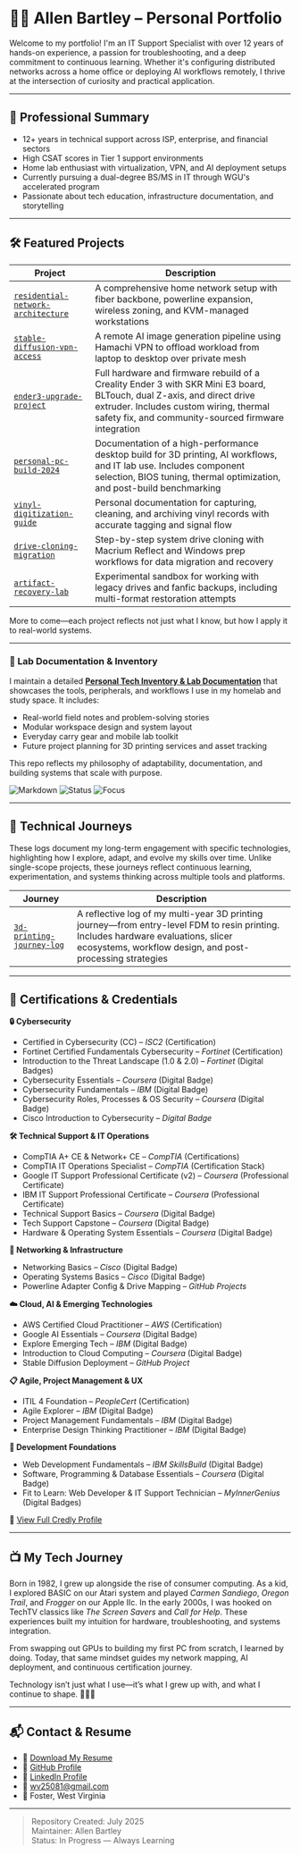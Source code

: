 # 👨‍💻 Allen Bartley – Personal Portfolio

Welcome to my portfolio! I'm an IT Support Specialist with over 12 years of hands-on experience, a passion for troubleshooting, and a deep commitment to continuous learning. Whether it's configuring distributed networks across a home office or deploying AI workflows remotely, I thrive at the intersection of curiosity and practical application.

---

## 🎯 Professional Summary

- 12+ years in technical support across ISP, enterprise, and financial sectors
- High CSAT scores in Tier 1 support environments
- Home lab enthusiast with virtualization, VPN, and AI deployment setups
- Currently pursuing a dual-degree BS/MS in IT through WGU's accelerated program
- Passionate about tech education, infrastructure documentation, and storytelling

---

## 🛠️ Featured Projects

| Project | Description |
|--------|-------------|
| [`residential-network-architecture`](https://github.com/Allen-Bartley/residential-network-architecture) | A comprehensive home network setup with fiber backbone, powerline expansion, wireless zoning, and KVM-managed workstations |
| [`stable-diffusion-vpn-access`](https://github.com/Allen-Bartley/stable-diffusion-vpn-access) | A remote AI image generation pipeline using Hamachi VPN to offload workload from laptop to desktop over private mesh |
| [`ender3-upgrade-project`](https://github.com/Allen-Bartley/ender3-upgrade-project) | Full hardware and firmware rebuild of a Creality Ender 3 with SKR Mini E3 board, BLTouch, dual Z-axis, and direct drive extruder. Includes custom wiring, thermal safety fix, and community-sourced firmware integration |
| [`personal-pc-build-2024`](https://github.com/Allen-Bartley/personal-pc-build-2024) | Documentation of a high-performance desktop build for 3D printing, AI workflows, and IT lab use. Includes component selection, BIOS tuning, thermal optimization, and post-build benchmarking |
| [`vinyl-digitization-guide`](https://github.com/Allen-Bartley/vinyl-digitization-guide) | Personal documentation for capturing, cleaning, and archiving vinyl records with accurate tagging and signal flow |
| [`drive-cloning-migration`](https://github.com/Allen-Bartley/drive-cloning-migration) | Step-by-step system drive cloning with Macrium Reflect and Windows prep workflows for data migration and recovery |
| [`artifact-recovery-lab`](https://github.com/Allen-Bartley/artifact-recovery-lab) | Experimental sandbox for working with legacy drives and fanfic backups, including multi-format restoration attempts |


More to come—each project reflects not just what I know, but how I apply it to real-world systems.

---

### 🧰 Lab Documentation & Inventory

I maintain a detailed [**Personal Tech Inventory & Lab Documentation**](https://github.com/Allen-Bartley/allen-lab-inventory) that showcases the tools, peripherals, and workflows I use in my homelab and study space. It includes:

- Real-world field notes and problem-solving stories  
- Modular workspace design and system layout  
- Everyday carry gear and mobile lab toolkit  
- Future project planning for 3D printing services and asset tracking  

This repo reflects my philosophy of adaptability, documentation, and building systems that scale with purpose.

![Markdown](https://img.shields.io/badge/Docs-Markdown-blue?style=flat-square)
![Status](https://img.shields.io/badge/Status-Active-brightgreen?style=flat-square)
![Focus](https://img.shields.io/badge/Focus-Homelab_&_3D_Printing-orange?style=flat-square)

---
## 🧭 Technical Journeys

These logs document my long-term engagement with specific technologies, highlighting how I explore, adapt, and evolve my skills over time. Unlike single-scope projects, these journeys reflect continuous learning, experimentation, and systems thinking across multiple tools and platforms.

| Journey | Description |
|--------|-------------|
| [`3d-printing-journey-log`](https://github.com/Allen-Bartley/3d-printing-journey-log) | A reflective log of my multi-year 3D printing journey—from entry-level FDM to resin printing. Includes hardware evaluations, slicer ecosystems, workflow design, and post-processing strategies |

---

## 🧰 Certifications & Credentials

**🔒 Cybersecurity**

- Certified in Cybersecurity (CC) – *ISC2* (Certification)  
- Fortinet Certified Fundamentals Cybersecurity – *Fortinet* (Certification)  
- Introduction to the Threat Landscape (1.0 & 2.0) – *Fortinet* (Digital Badges)  
- Cybersecurity Essentials – *Coursera* (Digital Badge)  
- Cybersecurity Fundamentals – *IBM* (Digital Badge)  
- Cybersecurity Roles, Processes & OS Security – *Coursera* (Digital Badge)  
- Cisco Introduction to Cybersecurity – *Digital Badge*

**🛠️ Technical Support & IT Operations**

- CompTIA A+ CE & Network+ CE – *CompTIA* (Certifications)  
- CompTIA IT Operations Specialist – *CompTIA* (Certification Stack)  
- Google IT Support Professional Certificate (v2) – *Coursera* (Professional Certificate)  
- IBM IT Support Professional Certificate – *Coursera* (Professional Certificate)  
- Technical Support Basics – *Coursera* (Digital Badge)  
- Tech Support Capstone – *Coursera* (Digital Badge)  
- Hardware & Operating System Essentials – *Coursera* (Digital Badge)

**📡 Networking & Infrastructure**

- Networking Basics – *Cisco* (Digital Badge)  
- Operating Systems Basics – *Cisco* (Digital Badge)  
- Powerline Adapter Config & Drive Mapping – *GitHub Projects*

**☁️ Cloud, AI & Emerging Technologies**

- AWS Certified Cloud Practitioner – *AWS* (Certification)  
- Google AI Essentials – *Coursera* (Digital Badge)  
- Explore Emerging Tech – *IBM* (Digital Badge)  
- Introduction to Cloud Computing – *Coursera* (Digital Badge)  
- Stable Diffusion Deployment – *GitHub Project*

**📋 Agile, Project Management & UX**

- ITIL 4 Foundation – *PeopleCert* (Certification)  
- Agile Explorer – *IBM* (Digital Badge)  
- Project Management Fundamentals – *IBM* (Digital Badge)  
- Enterprise Design Thinking Practitioner – *IBM* (Digital Badge)

**🧱 Development Foundations**

- Web Development Fundamentals – *IBM SkillsBuild* (Digital Badge)  
- Software, Programming & Database Essentials – *Coursera* (Digital Badge)  
- Fit to Learn: Web Developer & IT Support Technician – *MyInnerGenius* (Digital Badges)

🔗 [View Full Credly Profile](https://www.credly.com/users/allen-l-bartley)

---

## 📺 My Tech Journey

Born in 1982, I grew up alongside the rise of consumer computing. As a kid, I explored BASIC on our Atari system and played *Carmen Sandiego*, *Oregon Trail*, and *Frogger* on our Apple IIc. In the early 2000s, I was hooked on TechTV classics like *The Screen Savers* and *Call for Help*. These experiences built my intuition for hardware, troubleshooting, and systems integration.

From swapping out GPUs to building my first PC from scratch, I learned by doing. Today, that same mindset guides my network mapping, AI deployment, and continuous certification journey.

Technology isn’t just what I use—it’s what I grew up with, and what I continue to shape. 🔧📼🧠

---

## 📬 Contact & Resume

- 📄 [Download My Resume](./Allen_Bartley_Resume_2025.pdf)
- 🔗 [GitHub Profile](https://github.com/Allen-Bartley)
- 🔗 [LinkedIn Profile](https://www.linkedin.com/in/allen-bartley-b134a5275/)
- 📧 wv25081@gmail.com
- 📍 Foster, West Virginia

---

> Repository Created: July 2025  
> Maintainer: Allen Bartley  
> Status: In Progress — Always Learning

